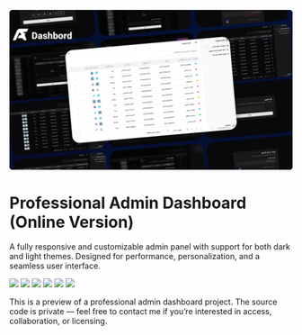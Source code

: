 ![cover](cover.png)

# Professional Admin Dashboard (Online Version)
A fully responsive and customizable admin panel with support for both dark and light themes. Designed for performance, personalization, and a seamless user interface.

![](https://img.shields.io/badge/HTML5-E34F26?style=for-the-badge&logo=html5&logoColor=white)
![](https://img.shields.io/badge/CSS3-1572B6?style=for-the-badge&logo=css3&logoColor=white)
![](https://img.shields.io/badge/JavaScript-323330?style=for-the-badge&logo=javascript&logoColor=F7DF1E)
![](https://img.shields.io/badge/Tailwind_CSS-38B2AC?style=for-the-badge&logo=tailwind-css&logoColor=white)
![](https://img.shields.io/badge/React-20232A?style=for-the-badge&logo=react&logoColor=61DAFB)
![](https://img.shields.io/badge/shadcn%2Fui-000000?style=for-the-badge&logo=shadcnui&logoColor=white)

This is a preview of a professional admin dashboard project. The source code is private — feel free to contact me if you’re interested in access, collaboration, or licensing.

